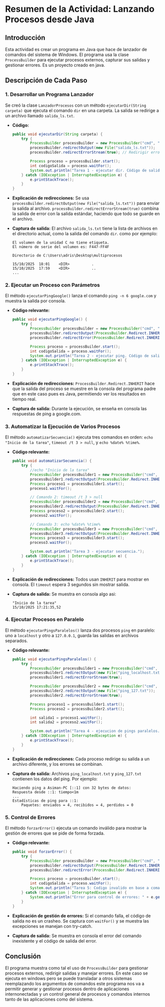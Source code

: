 # Resumen de la Actividad: Lanzando Procesos desde Java

## Introducción
Esta actividad es crear un programa en Java que hace de lanzador de comandos del sistema de Windows. El programa usa la clase `ProcessBuilder` para ejecutar procesos externos, capturar sus salidas y gestionar errores. Es un proyecto creado en java.

## Descripción de Cada Paso

### 1. Desarrollar un Programa Lanzador
Se creó la clase `LanzadorProcesos` con un método `ejecutarDir(String carpeta)` que ejecuta el comando `dir` en una carpeta. La salida se redirige a un archivo llamado `salida_ls.txt`.

- **Código:**
  ```java
  public void ejecutarDir(String carpeta) {
      try {
          ProcessBuilder processBuilder = new ProcessBuilder("cmd", "/c", "dir", carpeta);
          processBuilder.redirectOutput(new File("salida_ls.txt"));
          processBuilder.redirectErrorStream(true); // Redirigir errores a salida estándar

          Process proceso = processBuilder.start();
          int codigoSalida = proceso.waitFor();
          System.out.println("Tarea 1 - ejecutar dir. Código de salida: " + codigoSalida);
      } catch (IOException | InterruptedException e) {
          e.printStackTrace();
      }
  }
  ```

- **Explicación de redirecciones:** Se usa `processBuilder.redirectOutput(new File("salida_ls.txt"))` para enviar la salida al archivo. `processBuilder.redirectErrorStream(true)` combina la salida de error con la salida estándar, haciendo que todo se guarde en el archivo.

- **Captura de salida:** El archivo `salida_ls.txt` tiene la lista de archivos en el directorio actual, como la salida del comando `dir`. como por ejemplo:
  ```
  El volumen de la unidad C no tiene etiqueta.
  El número de serie del volumen es: F447-FF4F

  Directorio de C:\Users\adris\Desktop\multiprocesos

  15/10/2025  18:01    <DIR>          .
  15/10/2025  17:59    <DIR>          ..
  ...
  ```

### 2. Ejecutar un Proceso con Parámetros
El método `ejecutarPingGoogle()` lanza el comando `ping -n 6 google.com` y muestra la salida por consola.

- **Código relevante:**
  ```java
  public void ejecutarPingGoogle() {
      try {
          ProcessBuilder processBuilder = new ProcessBuilder("cmd", "/c", "ping", "-n", "6", "google.com");
          processBuilder.redirectOutput(ProcessBuilder.Redirect.INHERIT);
          processBuilder.redirectError(ProcessBuilder.Redirect.INHERIT);

          Process proceso = processBuilder.start();
          int codigoSalida = proceso.waitFor();
          System.out.println("Tarea 2 - ejecutar ping. Código de salida: " + codigoSalida);
      } catch (IOException | InterruptedException e) {
          e.printStackTrace();
      }
  }
  ```

- **Explicación de redirecciones:** `ProcessBuilder.Redirect.INHERIT` hace que la salida del proceso se muestre en la consola del programa padre que en este caso pues es Java, permitiendo ver los resultados en tiempo real.

- **Captura de salida:** Durante la ejecución, se enseña en consola las respuestas de ping a google.com.

### 3. Automatizar la Ejecución de Varios Procesos
El método `automatizarSecuencia()` ejecuta tres comandos en orden: `echo "Inicio de la tarea"`, `timeout /t 3 > null`, y `echo %date% %time%`.

- **Código relevante:**
  ```java
  public void automatizarSecuencia() {
      try {
          //echo "Inicio de la tarea"
          ProcessBuilder processBuilder1 = new ProcessBuilder("cmd", "/c", "echo", "Inicio de la tarea");
          processBuilder1.redirectOutput(ProcessBuilder.Redirect.INHERIT);
          Process proceso1 = processBuilder1.start();
          proceso1.waitFor();

          // Comando 2: timeout /t 3 > null
          ProcessBuilder processBuilder2 = new ProcessBuilder("cmd", "/c", "timeout", "/t", "3", ">", "null");
          processBuilder2.redirectOutput(ProcessBuilder.Redirect.INHERIT);
          Process proceso2 = processBuilder2.start();
          proceso2.waitFor();

          // Comando 3: echo %date% %time%
          ProcessBuilder processBuilder3 = new ProcessBuilder("cmd", "/c", "echo", "%date%", "%time%");
          processBuilder3.redirectOutput(ProcessBuilder.Redirect.INHERIT);
          Process proceso3 = processBuilder3.start();
          proceso3.waitFor();

          System.out.println("Tarea 3 - ejecutar secuencia.");
      } catch (IOException | InterruptedException e) {
          e.printStackTrace();
      }
  }
  ```

- **Explicación de redirecciones:** Todos usan `INHERIT` para mostrar en consola. El `timeout` espera 3 segundos sin mostrar salida.

- **Captura de salida:** Se muestra en consola algo asi:
  ```
  "Inicio de la tarea"
  15/10/2025 17:21:35,52
  ```

### 4. Ejecutar Procesos en Paralelo
El método `ejecutarPingsParalelos()` lanza dos procesos `ping` en paralelo: uno a `localhost` y otro a `127.0.0.1`, guarda las salidas en archivos separados.

- **Código relevante:**
  ```java
  public void ejecutarPingsParalelos() {
      try {
          ProcessBuilder processBuilder1 = new ProcessBuilder("cmd", "/c", "ping", "localhost");
          processBuilder1.redirectOutput(new File("ping_localhost.txt"));
          processBuilder1.redirectErrorStream(true);

          ProcessBuilder processBuilder2 = new ProcessBuilder("cmd", "/c", "ping", "127.0.0.1");
          processBuilder2.redirectOutput(new File("ping_127.txt"));
          processBuilder2.redirectErrorStream(true);

          Process proceso1 = processBuilder1.start();
          Process proceso2 = processBuilder2.start();

          int salida1 = proceso1.waitFor();
          int salida2 = proceso2.waitFor();

          System.out.println("Tarea 4 - ejecucion de pings paralelos. Salidas: " + salida1 + ", " + salida2);
      } catch (IOException | InterruptedException e) {
          e.printStackTrace();
      }
  }
  ```

- **Explicación de redirecciones:** Cada proceso redirige su salida a un archivo diferente, y los errores se combinan.

- **Captura de salida:** Archivos `ping_localhost.txt` y `ping_127.txt` contienen los datos del ping. Por ejemplo: 
  ```
  Haciendo ping a Asiman-PC [::1] con 32 bytes de datos:
  Respuesta desde ::1: tiempo<1m
  ...
  Estadísticas de ping para ::1:
      Paquetes: enviados = 4, recibidos = 4, perdidos = 0
  ```

### 5. Control de Errores
El método `forzarError()` ejecuta un comando inválido para mostrar la gestión de errores que se pide de forma forzada.

- **Código relevante:**
  ```java
  public void forzarError() {
      try {
          ProcessBuilder processBuilder = new ProcessBuilder("cmd", "/c", "comando_inexistente");
          processBuilder.redirectOutput(ProcessBuilder.Redirect.INHERIT);
          processBuilder.redirectError(ProcessBuilder.Redirect.INHERIT);

          Process proceso = processBuilder.start();
          int codigoSalida = proceso.waitFor();
          System.out.println("Tarea 5: Codigo invalido en base a comando inexistente:  " + codigoSalida);
      } catch (IOException | InterruptedException e) {
          System.out.println("Error para control de errores: " + e.getMessage());
      }
  }
  ```

- **Explicación de gestión de errores:** Si el comando falla, el código de salida no es un crasheo. Se captura con `waitFor()` y se muestra las excepciones se manejan con try-catch.

- **Captura de salida:** Se muestra en consola el error del comando inexistente y el código de salida del error.

## Conclusión
El programa muestra como tal el uso de `ProcessBuilder` para gestionar procesos externos, redirigir salidas y manejar errores. En este caso se ejecuta en windows pero se puede transladar a otros sistemas reemplazando los argumentos de comandos este programa nos va a permitir generar y gestionar procesos dentro de aplicaciones internonectadas y un control general de procesos y comandos internos tanto de las aplicaciones como del sistema.

